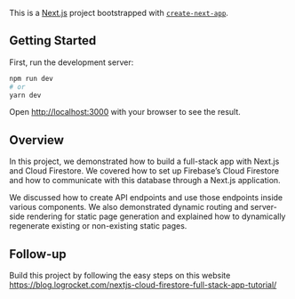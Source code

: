 This is a [Next.js](https://nextjs.org/) project bootstrapped with [`create-next-app`](https://github.com/vercel/next.js/tree/canary/packages/create-next-app).

## Getting Started

First, run the development server:

```bash
npm run dev
# or
yarn dev
```

Open [http://localhost:3000](http://localhost:3000) with your browser to see the result.

## Overview

In this project, we demonstrated how to build a full-stack app with Next.js and Cloud Firestore. We covered how to set up Firebase’s Cloud Firestore and how to communicate with this database through a Next.js application.

We discussed how to create API endpoints and use those endpoints inside various components. We also demonstrated dynamic routing and server-side rendering for static page generation and explained how to dynamically regenerate existing or non-existing static pages.

## Follow-up

Build this project by following the easy steps on this website https://blog.logrocket.com/nextjs-cloud-firestore-full-stack-app-tutorial/